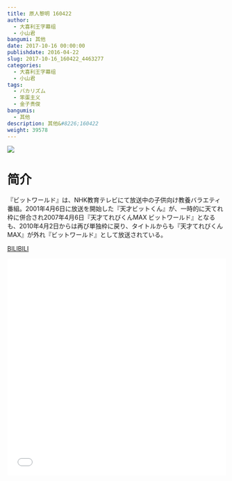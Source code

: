 ```yaml
---
title: 原人黎明 160422
author: 
  - 大喜利王字幕组
  - 小山君
bangumi: 其他
date: 2017-10-16 00:00:00
publishdate: 2016-04-22
slug: 2017-10-16_160422_4463277
categories: 
  - 大喜利王字幕组
  - 小山君
tags: 
  - バカリズム
  - 笨蛋主义
  - 金子贵俊
bangumis: 
  - 其他
description: 其他&#8226;160422
weight: 39578
---
```


![](https://i.imgur.com/rKipVyr.jpg)

# 简介  
『ビットワールド』は、NHK教育テレビにて放送中の子供向け教養バラエティ番組。2001年4月6日に放送を開始した『天才ビットくん』が、一時的に天てれ枠に併合され2007年4月6日『天才てれびくんMAX ビットワールド』となるも、2010年4月2日からは再び単独枠に戻り、タイトルからも『天才てれびくんMAX』が外れ『ビットワールド』として放送されている。

  [BILIBILI](https://www.bilibili.com/video/av4463277/)


  <iframe src="//www.bilibili.com/html/html5player.html?cid=7232486&aid=4463277" width="100%" height="500" frameborder="0" allowfullscreen="allowfullscreen"></iframe>
